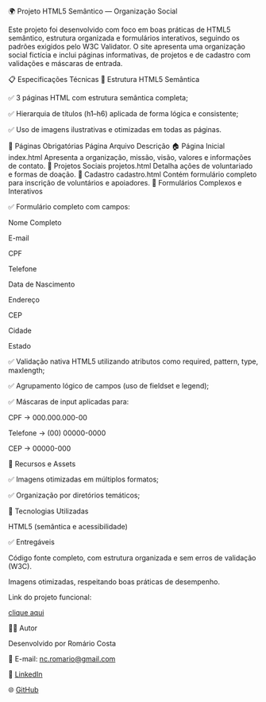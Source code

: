 🌍 Projeto HTML5 Semântico — Organização Social

Este projeto foi desenvolvido com foco em boas práticas de HTML5 semântico, estrutura organizada e formulários interativos, seguindo os padrões exigidos pelo W3C Validator.
O site apresenta uma organização social fictícia e inclui páginas informativas, de projetos e de cadastro com validações e máscaras de entrada.

📋 Especificações Técnicas
🧱 Estrutura HTML5 Semântica

✅ 3 páginas HTML com estrutura semântica completa;

✅ Hierarquia de títulos (h1–h6) aplicada de forma lógica e consistente;

✅ Uso de imagens ilustrativas e otimizadas em todas as páginas.

📄 Páginas Obrigatórias
Página	Arquivo	Descrição
🏠 Página Inicial	index.html	Apresenta a organização, missão, visão, valores e informações de contato.
💚 Projetos Sociais	projetos.html	Detalha ações de voluntariado e formas de doação.
📝 Cadastro	cadastro.html	Contém formulário completo para inscrição de voluntários e apoiadores.
📨 Formulários Complexos e Interativos

✅ Formulário completo com campos:

Nome Completo

E-mail

CPF

Telefone

Data de Nascimento

Endereço

CEP

Cidade

Estado

✅ Validação nativa HTML5 utilizando atributos como required, pattern, type, maxlength;

✅ Agrupamento lógico de campos (uso de fieldset e legend);

✅ Máscaras de input aplicadas para:

CPF → 000.000.000-00

Telefone → (00) 00000-0000

CEP → 00000-000

🧩 Recursos e Assets

✅ Imagens otimizadas em múltiplos formatos;

✅ Organização por diretórios temáticos;

🧠 Tecnologias Utilizadas

HTML5 (semântica e acessibilidade)

✅ Entregáveis

Código fonte completo, com estrutura organizada e sem erros de validação (W3C).

Imagens otimizadas, respeitando boas práticas de desempenho.

Link do projeto funcional:

[clique aqui](https://romarionc.github.io/Projeto_01/)

👨‍💻 Autor

Desenvolvido por Romário Costa

📧 E-mail: nc.romario@gmail.com

💼 [LinkedIn](linkedin.com/in/romario-costa-345664207)

🌐 [GitHub](github.com/romariocosta)
